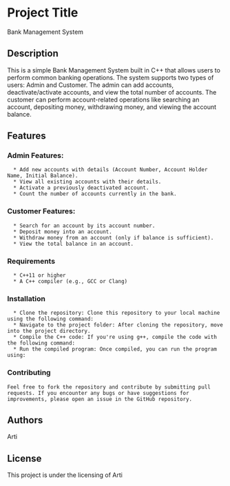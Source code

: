 # Project Title
Bank Management System


## Description
This is a simple Bank Management System built in C++ that allows users to perform common banking operations. The system supports two types of users: Admin and Customer. The admin can add accounts, deactivate/activate accounts, and view the total number of accounts. The customer can perform account-related operations like searching an account, depositing money, withdrawing money, and viewing the account balance.
## Features
### Admin Features:
      * Add new accounts with details (Account Number, Account Holder Name, Initial Balance).
      * View all existing accounts with their details.
      * Activate a previously deactivated account.
      * Count the number of accounts currently in the bank.

### Customer Features:
      * Search for an account by its account number.
      * Deposit money into an account.
      * Withdraw money from an account (only if balance is sufficient).
      * View the total balance in an account.

      
### Requirements
      * C++11 or higher
      * A C++ compiler (e.g., GCC or Clang)
      
### Installation
      * Clone the repository: Clone this repository to your local machine using the following command:
      * Navigate to the project folder: After cloning the repository, move into the project directory.
      * Compile the C++ code: If you're using g++, compile the code with the following command:
      * Run the compiled program: Once compiled, you can run the program using:


### Contributing
    Feel free to fork the repository and contribute by submitting pull requests. If you encounter any bugs or have suggestions for improvements, please open an issue in the GitHub repository.
## Authors
 Arti

## License
This project is under the licensing of Arti

